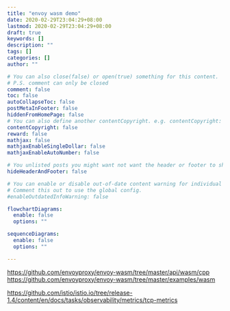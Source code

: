 ```yaml
---
title: "envoy wasm demo"
date: 2020-02-29T23:04:29+08:00
lastmod: 2020-02-29T23:04:29+08:00
draft: true
keywords: []
description: ""
tags: []
categories: []
author: ""

# You can also close(false) or open(true) something for this content.
# P.S. comment can only be closed
comment: false
toc: false
autoCollapseToc: false
postMetaInFooter: false
hiddenFromHomePage: false
# You can also define another contentCopyright. e.g. contentCopyright: "This is another copyright."
contentCopyright: false
reward: false
mathjax: false
mathjaxEnableSingleDollar: false
mathjaxEnableAutoNumber: false

# You unlisted posts you might want not want the header or footer to show
hideHeaderAndFooter: false

# You can enable or disable out-of-date content warning for individual post.
# Comment this out to use the global config.
#enableOutdatedInfoWarning: false

flowchartDiagrams:
  enable: false
  options: ""

sequenceDiagrams: 
  enable: false
  options: ""

---
```


<!--more-->

https://github.com/envoyproxy/envoy-wasm/tree/master/api/wasm/cpp
https://github.com/envoyproxy/envoy-wasm/tree/master/examples/wasm

https://github.com/istio/istio.io/tree/release-1.4/content/en/docs/tasks/observability/metrics/tcp-metrics

